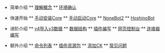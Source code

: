 * 简单介绍
** [理解概念](BaseInfo)
** [环境确认](EnvCheck)
* 快速开始
** [手动安装Core](InstallCore)
** [手动启动Core](StartCore)
** [NoneBot2](NoneBot2)
** [HoshinoBot](HoshinoBot)
* 进阶介绍
** [v4导入v3数据](ExportAndImport)
** [数据结构](DataStruct)
** [插件编写](CreatePlugin)
** [网页控制台](WebConsole)
** [连接器编写](https://docs.gbots.work/docs/modules/gsuid-core/communication/)

* 额外介绍
** [命令列表](CommandList)
** [插件资源包](ResourceDownload)
** [添加CK](AddCK)
** [常见问题](FAQ)
